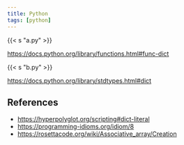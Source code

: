 ```yaml
---
title: Python
tags: [python]
---
```


{{< s "a.py" >}}

<https://docs.python.org/library/functions.html#func-dict>

{{< s "b.py" >}}

<https://docs.python.org/library/stdtypes.html#dict>

## References

- <https://hyperpolyglot.org/scripting#dict-literal>
- <https://programming-idioms.org/idiom/8>
- <https://rosettacode.org/wiki/Associative_array/Creation>
